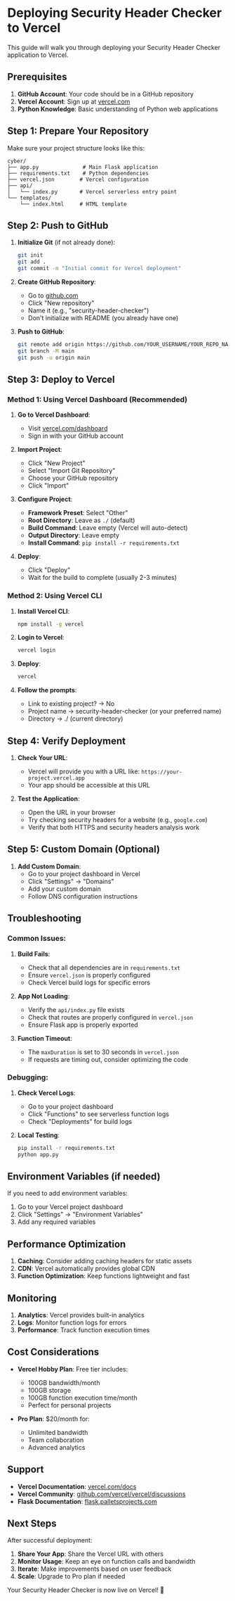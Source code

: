 # Deploying Security Header Checker to Vercel

This guide will walk you through deploying your Security Header Checker application to Vercel.

## Prerequisites

1. **GitHub Account**: Your code should be in a GitHub repository
2. **Vercel Account**: Sign up at [vercel.com](https://vercel.com)
3. **Python Knowledge**: Basic understanding of Python web applications

## Step 1: Prepare Your Repository

Make sure your project structure looks like this:
```
cyber/
├── app.py              # Main Flask application
├── requirements.txt    # Python dependencies
├── vercel.json        # Vercel configuration
├── api/
│   └── index.py       # Vercel serverless entry point
└── templates/
    └── index.html     # HTML template
```

## Step 2: Push to GitHub

1. **Initialize Git** (if not already done):
   ```bash
   git init
   git add .
   git commit -m "Initial commit for Vercel deployment"
   ```

2. **Create GitHub Repository**:
   - Go to [github.com](https://github.com)
   - Click "New repository"
   - Name it (e.g., "security-header-checker")
   - Don't initialize with README (you already have one)

3. **Push to GitHub**:
   ```bash
   git remote add origin https://github.com/YOUR_USERNAME/YOUR_REPO_NAME.git
   git branch -M main
   git push -u origin main
   ```

## Step 3: Deploy to Vercel

### Method 1: Using Vercel Dashboard (Recommended)

1. **Go to Vercel Dashboard**:
   - Visit [vercel.com/dashboard](https://vercel.com/dashboard)
   - Sign in with your GitHub account

2. **Import Project**:
   - Click "New Project"
   - Select "Import Git Repository"
   - Choose your GitHub repository
   - Click "Import"

3. **Configure Project**:
   - **Framework Preset**: Select "Other"
   - **Root Directory**: Leave as `./` (default)
   - **Build Command**: Leave empty (Vercel will auto-detect)
   - **Output Directory**: Leave empty
   - **Install Command**: `pip install -r requirements.txt`

4. **Deploy**:
   - Click "Deploy"
   - Wait for the build to complete (usually 2-3 minutes)

### Method 2: Using Vercel CLI

1. **Install Vercel CLI**:
   ```bash
   npm install -g vercel
   ```

2. **Login to Vercel**:
   ```bash
   vercel login
   ```

3. **Deploy**:
   ```bash
   vercel
   ```

4. **Follow the prompts**:
   - Link to existing project? → No
   - Project name → security-header-checker (or your preferred name)
   - Directory → ./ (current directory)

## Step 4: Verify Deployment

1. **Check Your URL**:
   - Vercel will provide you with a URL like: `https://your-project.vercel.app`
   - Your app should be accessible at this URL

2. **Test the Application**:
   - Open the URL in your browser
   - Try checking security headers for a website (e.g., `google.com`)
   - Verify that both HTTPS and security headers analysis work

## Step 5: Custom Domain (Optional)

1. **Add Custom Domain**:
   - Go to your project dashboard in Vercel
   - Click "Settings" → "Domains"
   - Add your custom domain
   - Follow DNS configuration instructions

## Troubleshooting

### Common Issues:

1. **Build Fails**:
   - Check that all dependencies are in `requirements.txt`
   - Ensure `vercel.json` is properly configured
   - Check Vercel build logs for specific errors

2. **App Not Loading**:
   - Verify the `api/index.py` file exists
   - Check that routes are properly configured in `vercel.json`
   - Ensure Flask app is properly exported

3. **Function Timeout**:
   - The `maxDuration` is set to 30 seconds in `vercel.json`
   - If requests are timing out, consider optimizing the code

### Debugging:

1. **Check Vercel Logs**:
   - Go to your project dashboard
   - Click "Functions" to see serverless function logs
   - Check "Deployments" for build logs

2. **Local Testing**:
   ```bash
   pip install -r requirements.txt
   python app.py
   ```

## Environment Variables (if needed)

If you need to add environment variables:

1. Go to your Vercel project dashboard
2. Click "Settings" → "Environment Variables"
3. Add any required variables

## Performance Optimization

1. **Caching**: Consider adding caching headers for static assets
2. **CDN**: Vercel automatically provides global CDN
3. **Function Optimization**: Keep functions lightweight and fast

## Monitoring

1. **Analytics**: Vercel provides built-in analytics
2. **Logs**: Monitor function logs for errors
3. **Performance**: Track function execution times

## Cost Considerations

- **Vercel Hobby Plan**: Free tier includes:
  - 100GB bandwidth/month
  - 100GB storage
  - 100GB function execution time/month
  - Perfect for personal projects

- **Pro Plan**: $20/month for:
  - Unlimited bandwidth
  - Team collaboration
  - Advanced analytics

## Support

- **Vercel Documentation**: [vercel.com/docs](https://vercel.com/docs)
- **Vercel Community**: [github.com/vercel/vercel/discussions](https://github.com/vercel/vercel/discussions)
- **Flask Documentation**: [flask.palletsprojects.com](https://flask.palletsprojects.com)

## Next Steps

After successful deployment:

1. **Share Your App**: Share the Vercel URL with others
2. **Monitor Usage**: Keep an eye on function calls and bandwidth
3. **Iterate**: Make improvements based on user feedback
4. **Scale**: Upgrade to Pro plan if needed

Your Security Header Checker is now live on Vercel! 🚀 